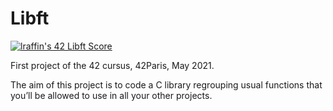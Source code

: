 # Libft

[![lraffin's 42 Libft Score](https://badge42.vercel.app/api/v2/cl1i27ilm001109l1ep0jx30g/project/2178183)](https://github.com/JaeSeoKim/badge42)

First project of the 42 cursus, 42Paris, May 2021.

The aim of this project is to code a C library regrouping usual functions that you’ll be allowed to use in all your other projects.


